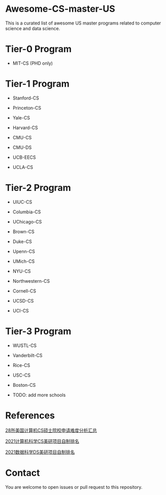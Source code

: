 # Awesome-CS-master-US
This is a curated list of awesome US master programs related to computer science and data science. 

# Tier-0 Program
- MIT-CS (PHD only)

# Tier-1 Program

- Stanford-CS

- Princeton-CS

- Yale-CS

- Harvard-CS

- CMU-CS

- CMU-DS

- UCB-EECS

- UCLA-CS


# Tier-2 Program

- UIUC-CS

- Columbia-CS

- UChicago-CS

- Brown-CS

- Duke-CS

- Upenn-CS

- UMich-CS

- NYU-CS

- Northwestern-CS

- Cornell-CS

- UCSD-CS

- UCI-CS


# Tier-3 Program

- WUSTL-CS

- Vanderbilt-CS

- Rice-CS

- USC-CS

- Boston-CS

- TODO: add more schools

# References
[28所美国计算机CS硕士院校申请难度分析汇总](https://zhuanlan.zhihu.com/p/268534820)

[2021计算机科学CS美研项目自制排名](https://www.ph-education.com/%E7%95%99%E5%AD%A6%E7%94%B3%E8%AF%B7/%E8%87%AA%E5%88%B6%E6%8E%92%E5%90%8D%E7%B3%BB%E5%88%97/cs%E7%BE%8E%E7%A0%94%E9%A1%B9%E7%9B%AE-2021%E8%AE%A1%E7%AE%97%E6%9C%BA%E7%A7%91%E5%AD%A6cs%E7%BE%8E%E7%A0%94%E9%A1%B9%E7%9B%AE%E8%87%AA%E5%88%B6%E6%8E%92%E5%90%8D%E2%80%8B/)

[2021数据科学DS美研项目自制排名](https://www.ph-education.com/%E7%95%99%E5%AD%A6%E7%94%B3%E8%AF%B7/%E8%87%AA%E5%88%B6%E6%8E%92%E5%90%8D%E7%B3%BB%E5%88%97/ds%E7%BE%8E%E7%A0%94%E9%A1%B9%E7%9B%AE-2021%E6%95%B0%E6%8D%AE%E7%A7%91%E5%AD%A6ds%E7%BE%8E%E7%A0%94%E9%A1%B9%E7%9B%AE%E8%87%AA%E5%88%B6%E6%8E%92%E5%90%8D%E2%80%8B/)

# Contact
You are welcome to open issues or pull request to this repository. 
